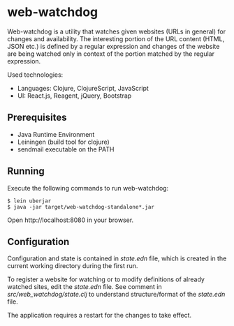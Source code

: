 # web-watchdog

Web-watchdog is a utility that watches given websites (URLs in general) for
changes and availability. The interesting portion of the URL content (HTML,
JSON etc.) is defined by a regular expression and changes of the website are
being watched only in context of the portion matched by the regular expression.

Used technologies:

* Languages: Clojure, ClojureScript, JavaScript
* UI: React.js, Reagent, jQuery, Bootstrap

## Prerequisites

* Java Runtime Environment
* Leiningen (build tool for clojure)
* sendmail executable on the PATH


## Running

Execute the following commands to run web-watchdog:

    $ lein uberjar
    $ java -jar target/web-watchdog-standalone*.jar

Open http://localhost:8080 in your browser.

## Configuration

Configuration and state is contained in *state.edn* file, which is created in the current working directory during the first run.

To register a website for watching or to modify definitions of already watched sites, edit the *state.edn* file. See comment in *src/web_watchdog/state.clj* to understand structure/format of the *state.edn* file.

The application requires a restart for the changes to take effect.
